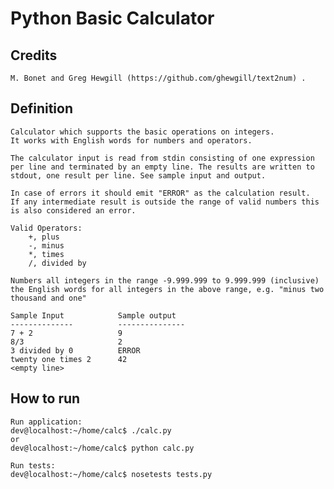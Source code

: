 # Python Basic Calculator

## Credits
	M. Bonet and Greg Hewgill (https://github.com/ghewgill/text2num) .

## Definition

	Calculator which supports the basic operations on integers. 
	It works with English words for numbers and operators.

	The calculator input is read from stdin consisting of one expression 
	per line and terminated by an empty line. The results are written to 
	stdout, one result per line. See sample input and output.

	In case of errors it should emit "ERROR" as the calculation result. 
	If any intermediate result is outside the range of valid numbers this 
	is also considered an error.

	Valid Operators:
		+, plus
		-, minus
		*, times
		/, divided by

	Numbers all integers in the range -9.999.999 to 9.999.999 (inclusive) 
	the English words for all integers in the above range, e.g. "minus two thousand and one"

	Sample Input            Sample output
	--------------          ---------------
	7 + 2                   9
	8/3                     2
	3 divided by 0          ERROR
	twenty one times 2      42
	<empty line>

## How to run
	
	Run application:
	dev@localhost:~/home/calc$ ./calc.py
	or
	dev@localhost:~/home/calc$ python calc.py

	Run tests:
	dev@localhost:~/home/calc$ nosetests tests.py
	
